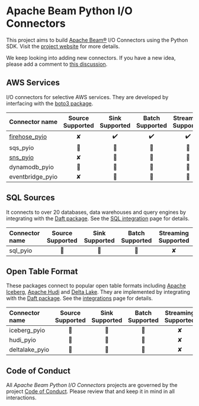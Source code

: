 # Apache Beam Python I/O Connectors

This project aims to build [Apache Beam®](https://beam.apache.org/) I/O Connectors using the Python SDK. Visit the [project website](https://beam-pyio.github.io/) for more details.

We keep looking into adding new connectors. If you have a new idea, please add a comment to [this discussion](https://github.com/orgs/beam-pyio/discussions/4).

## AWS Services

I/O connectors for selective AWS services. They are developed by interfacing with the [boto3 package](https://boto3.amazonaws.com/v1/documentation/api/latest/index.html).

|Connector name|Source Supported|Sink Supported|Batch Supported|Streaming Supported|
|:------|:-----:|:-----:|:-----:|:-----:|
|[firehose_pyio](https://github.com/beam-pyio/firehose_pyio)|✘|✔️|✔️|✔️|
|sqs_pyio|📅|📅|📅|📅|
|[sns_pyio](https://github.com/beam-pyio/sns_pyio)|✘|📅|📅|📅|
|dynamodb_pyio|📅|📅|📅|📅|
|eventbridge_pyio|✘|📅|📅|📅|

## SQL Sources

It connects to over 20 databases, data warehouses and query engines by integrating with the [Daft package](https://www.getdaft.io/). See the [SQL integration](https://www.getdaft.io/projects/docs/en/stable/user_guide/integrations/sql.html) page for details.

|Connector name|Source Supported|Sink Supported|Batch Supported|Streaming Supported|
|:------|:-----:|:-----:|:-----:|:-----:|
|sql_pyio|📅|📅|📅|✘|

## Open Table Format

These packages connect to popular open table formats including [Apache Iceberg](https://iceberg.apache.org/), [Apache Hudi](https://hudi.apache.org/) and [Delta Lake](https://delta.io/). They are implemented by integrating with the [Daft package](https://www.getdaft.io/). See the [integrations](https://www.getdaft.io/projects/docs/en/stable/user_guide/integrations.html) page for details.

|Connector name|Source Supported|Sink Supported|Batch Supported|Streaming Supported|
|:------|:-----:|:-----:|:-----:|:-----:|
|iceberg_pyio|📅|📅|📅|✘|
|hudi_pyio|📅|📅|📅|✘|
|deltalake_pyio|📅|📅|📅|✘|

## Code of Conduct

All *Apache Beam Python I/O Connectors* projects are governed by the project [Code of Conduct](./CONDUCT.md). Please review that and keep it in mind in all interactions.
